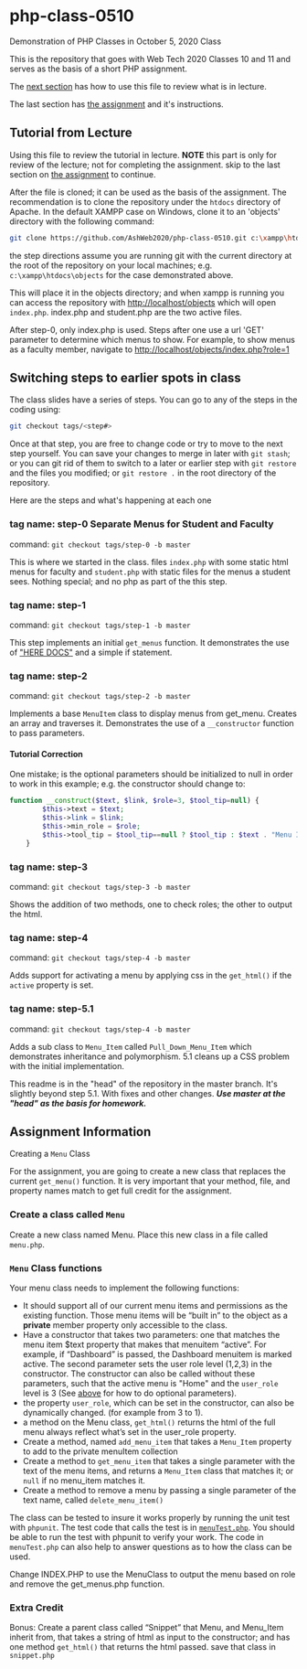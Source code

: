 # php-class-0510

Demonstration of PHP Classes in October 5, 2020 Class

This is the repository that goes with Web Tech 2020 Classes 10 and 11 and serves as the basis of a short PHP assignment.

The [next section](#tutorial-from-lecture) has how to use this file to review what is in lecture.

The last section has [the assignment](#assignment-information) and it's instructions.

## Tutorial from Lecture

Using this file to review the tutorial in lecture.  **NOTE** this part is only for review of the lecture; not for completing the assignment.  skip to the last section on [the assignment](#assignment-information) to continue.

After the file is cloned; it can be used as the basis of the assignment. The recommendation is to clone the repository under the `htdocs` directory of Apache. In the default XAMPP case on Windows, clone it to an 'objects' directory with the following command:

```bash
git clone https://github.com/AshWeb2020/php-class-0510.git c:\xampp\htdocs\objects
```

the step directions assume you are running git with the current directory at the root of the repository on your local machines; e.g. `c:\xampp\htdocs\objects` for the case demonstrated above.

This will place it in the objects directory; and when xampp is running you can access the repository with <http://localhost/objects> which will open `index.php`. index.php and student.php are the two active files.

After step-0, only index.php is used. Steps after one use a url 'GET' parameter to determine which menus to show. For example, to show menus as a faculty member, navigate to <http://localhost/objects/index.php?role=1>

## Switching steps to earlier spots in class

The class slides have a series of steps. You can go to any of the steps in the coding using:

```bash
git checkout tags/<step#>
```

Once at that step, you are free to change code or try to move to the next step yourself. You can save your changes to merge in later with `git stash`; or you can git rid of them to switch to a later or earlier step with `git restore` and the files you modified; or `git restore .` in the root directory of the repository.

Here are the steps and what's happening at each one

### tag name: step-0 Separate Menus for Student and Faculty

command: `git checkout tags/step-0 -b master`

This is where we started in the class. files `index.php` with some static html menus for faculty and `student.php` with static files for the menus a student sees. Nothing special; and no php as part of the this step.

### tag name: step-1

command: `git checkout tags/step-1 -b master`

This step implements an initial `get_menus` function. It demonstrates the use of ["HERE DOCS"](https://www.php.net/manual/en/language.types.string.php) and a simple if statement.

### tag name: step-2

command: `git checkout tags/step-2 -b master`

Implements a base `MenuItem` class to display menus from get_menu. Creates an array and traverses it. Demonstrates the use of a `__constructor` function to pass parameters.

#### Tutorial Correction

One mistake; is the optional parameters should be initialized to null in order to work in this example; e.g. the constructor should change to:

```php
function __construct($text, $link, $role=3, $tool_tip=null) {
        $this->text = $text;
        $this->link = $link;
        $this->min_role = $role;
        $this->tool_tip = $tool_tip==null ? $tool_tip : $text . "Menu Item";
    }
```

### tag name: step-3

command: `git checkout tags/step-3 -b master`

Shows the addition of two methods, one to check roles; the other to output the html.

### tag name: step-4

command: `git checkout tags/step-4 -b master`

Adds support for activating a menu by applying css in the `get_html()` if the `active` property is set.

### tag name: step-5.1

command: `git checkout tags/step-4 -b master`

Adds a sub class to `Menu_Item` called `Pull_Down_Menu_Item` which demonstrates inheritance and polymorphism. 5.1 cleans up a CSS problem with the initial implementation.

This readme is in the "head" of the repository in the master branch. It's slightly beyond step 5.1. With fixes and other changes. **_Use master at the "head" as the basis for homework._**

## Assignment Information

Creating a `Menu` Class

For the assignment, you are going to create a new class that replaces the current `get_menu()` function. It is very important that your method, file, and property names match to get full credit for the assignment.

### Create a class called `Menu`

Create a new class named Menu. Place this new class in a file called `menu.php`.

### `Menu` Class functions

Your menu class needs to implement the following functions:

- It should support all of our current menu items and permissions as the existing function. Those menu items will be “built in” to the object as a **private** member property only accessible to the class.
- Have a constructor that takes two parameters: one that matches the menu item \$text property that makes that menuitem “active”. For example, if “Dashboard” is passed, the Dashboard menuitem is marked active. The second parameter sets the user role level (1,2,3) in the constructor. The constructor can also be called without these parameters, such that the active menu is "Home" and the `user_role` level is 3 (See [above](#tutorial-correction) for how to do optional parameters).
- the property `user_role`, which can be set in the constructor, can also be dynamically changed. (for example from 3 to 1).
- a method on the Menu class, `get_html()` returns the html of the full menu always reflect what’s set in the user_role property.
- Create a method, named `add_menu_item` that takes a `Menu_Item` property to add to the private menuItem collection
- Create a method to `get_menu_item` that takes a single parameter with the text of the menu items, and returns a `Menu_Item` class that matches it; or `null` if no menu_item matches it.
- Create a method to remove a menu by passing a single parameter of the text name, called `delete_menu_item()`

The class can be tested to insure it works properly by running the unit test with `phpunit`. The test code that calls the test is in [`menuTest.php`](menuTest.php). You should be able to run the test with phpunit to verify your work. The code in `menuTest.php` can also help to answer questions as to how the class can be used.

Change INDEX.PHP to use the MenuClass to output the menu based on role and remove the get_menus.php function.

### Extra Credit

Bonus: Create a parent class called “Snippet” that Menu, and Menu_Item inherit from, that takes a string of html as input to the constructor; and has one method `get_html()` that returns the html passed. save that class in `snippet.php`
